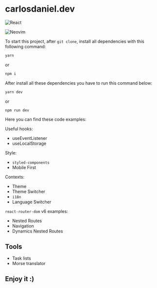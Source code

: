 # carlosdaniel.dev

![React](https://img.shields.io/badge/react-%2320232a.svg?style=for-the-badge&logo=react&logoColor=%2361DAFB)

![Neovim](https://img.shields.io/badge/NeoVim-%2357A143.svg?&style=for-the-badge&logo=neovim&logoColor=white)

To start this project, after `git clone`, install all dependencies with this following command:
```bash
yarn
```
or
```bash
npm i
```

After install all these dependencies you have to run this command below:
```bash
yarn dev
```
or
```bash
npm run dev
```

Here you can find these code examples:

Useful hooks: 
- useEventListener
- useLocalStorage

Style:
- `styled-components`
- Mobile First

Contexts:
- Theme
- Theme Switcher
- `i18n`
- Language Switcher


`react-router-dom` v6 examples:
- Nested Routes
- Navigation
- Dynamics Nested Routes



## Tools

- Task lists
- Morse translator


## Enjoy it :)
